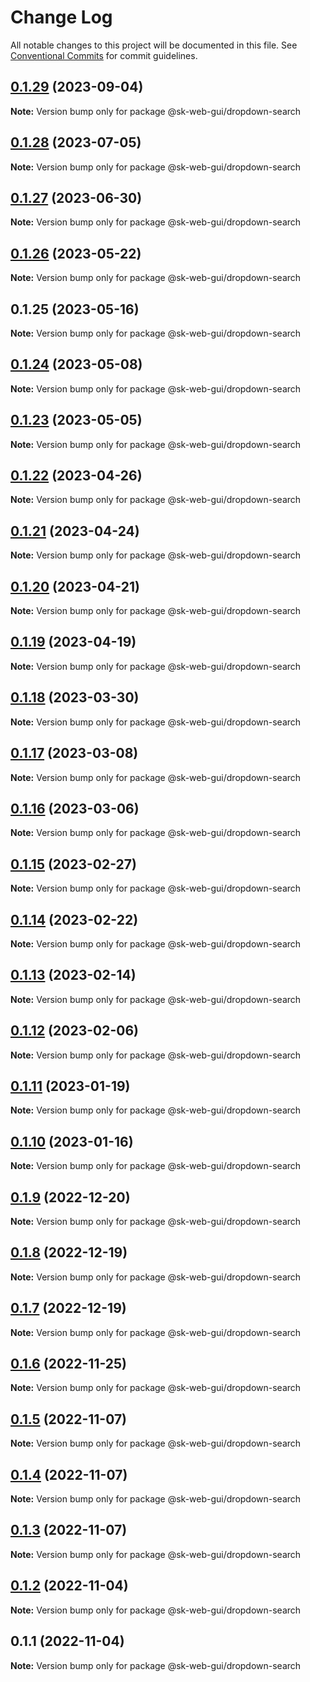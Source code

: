 # Change Log

All notable changes to this project will be documented in this file.
See [Conventional Commits](https://conventionalcommits.org) for commit guidelines.

## [0.1.29](https://github.com/Sundsvallskommun/web-shared-components/compare/@sk-web-gui/dropdown-search@0.1.28...@sk-web-gui/dropdown-search@0.1.29) (2023-09-04)

**Note:** Version bump only for package @sk-web-gui/dropdown-search

## [0.1.28](https://github.com/Sundsvallskommun/web-shared-components/compare/@sk-web-gui/dropdown-search@0.1.27...@sk-web-gui/dropdown-search@0.1.28) (2023-07-05)

**Note:** Version bump only for package @sk-web-gui/dropdown-search

## [0.1.27](https://github.com/Sundsvallskommun/web-shared-components/compare/@sk-web-gui/dropdown-search@0.1.26...@sk-web-gui/dropdown-search@0.1.27) (2023-06-30)

**Note:** Version bump only for package @sk-web-gui/dropdown-search

## [0.1.26](https://github.com/Sundsvallskommun/web-shared-components/compare/@sk-web-gui/dropdown-search@0.1.25...@sk-web-gui/dropdown-search@0.1.26) (2023-05-22)

**Note:** Version bump only for package @sk-web-gui/dropdown-search

## 0.1.25 (2023-05-16)

**Note:** Version bump only for package @sk-web-gui/dropdown-search

## [0.1.24](https://github.com/Sundsvallskommun/web-shared-components/compare/@sk-web-gui/dropdown-search@0.1.23...@sk-web-gui/dropdown-search@0.1.24) (2023-05-08)

**Note:** Version bump only for package @sk-web-gui/dropdown-search

## [0.1.23](https://github.com/Sundsvallskommun/web-shared-components/compare/@sk-web-gui/dropdown-search@0.1.22...@sk-web-gui/dropdown-search@0.1.23) (2023-05-05)

**Note:** Version bump only for package @sk-web-gui/dropdown-search

## [0.1.22](https://github.com/Sundsvallskommun/web-shared-components/compare/@sk-web-gui/dropdown-search@0.1.21...@sk-web-gui/dropdown-search@0.1.22) (2023-04-26)

**Note:** Version bump only for package @sk-web-gui/dropdown-search

## [0.1.21](https://github.com/Sundsvallskommun/web-shared-components/compare/@sk-web-gui/dropdown-search@0.1.20...@sk-web-gui/dropdown-search@0.1.21) (2023-04-24)

**Note:** Version bump only for package @sk-web-gui/dropdown-search

## [0.1.20](https://github.com/Sundsvallskommun/web-shared-components/compare/@sk-web-gui/dropdown-search@0.1.19...@sk-web-gui/dropdown-search@0.1.20) (2023-04-21)

**Note:** Version bump only for package @sk-web-gui/dropdown-search

## [0.1.19](https://github.com/Sundsvallskommun/web-shared-components/compare/@sk-web-gui/dropdown-search@0.1.18...@sk-web-gui/dropdown-search@0.1.19) (2023-04-19)

**Note:** Version bump only for package @sk-web-gui/dropdown-search

## [0.1.18](https://github.com/Sundsvallskommun/web-shared-components/compare/@sk-web-gui/dropdown-search@0.1.17...@sk-web-gui/dropdown-search@0.1.18) (2023-03-30)

**Note:** Version bump only for package @sk-web-gui/dropdown-search

## [0.1.17](https://github.com/Sundsvallskommun/web-shared-components/compare/@sk-web-gui/dropdown-search@0.1.16...@sk-web-gui/dropdown-search@0.1.17) (2023-03-08)

**Note:** Version bump only for package @sk-web-gui/dropdown-search

## [0.1.16](https://github.com/Sundsvallskommun/web-shared-components/compare/@sk-web-gui/dropdown-search@0.1.15...@sk-web-gui/dropdown-search@0.1.16) (2023-03-06)

**Note:** Version bump only for package @sk-web-gui/dropdown-search

## [0.1.15](https://github.com/Sundsvallskommun/web-shared-components/compare/@sk-web-gui/dropdown-search@0.1.14...@sk-web-gui/dropdown-search@0.1.15) (2023-02-27)

**Note:** Version bump only for package @sk-web-gui/dropdown-search

## [0.1.14](https://github.com/Sundsvallskommun/web-shared-components/compare/@sk-web-gui/dropdown-search@0.1.13...@sk-web-gui/dropdown-search@0.1.14) (2023-02-22)

**Note:** Version bump only for package @sk-web-gui/dropdown-search

## [0.1.13](https://github.com/Sundsvallskommun/web-shared-components/compare/@sk-web-gui/dropdown-search@0.1.12...@sk-web-gui/dropdown-search@0.1.13) (2023-02-14)

**Note:** Version bump only for package @sk-web-gui/dropdown-search

## [0.1.12](https://github.com/Sundsvallskommun/web-shared-components/compare/@sk-web-gui/dropdown-search@0.1.11...@sk-web-gui/dropdown-search@0.1.12) (2023-02-06)

**Note:** Version bump only for package @sk-web-gui/dropdown-search

## [0.1.11](https://github.com/Sundsvallskommun/web-shared-components/compare/@sk-web-gui/dropdown-search@0.1.10...@sk-web-gui/dropdown-search@0.1.11) (2023-01-19)

**Note:** Version bump only for package @sk-web-gui/dropdown-search

## [0.1.10](https://github.com/Sundsvallskommun/web-shared-components/compare/@sk-web-gui/dropdown-search@0.1.9...@sk-web-gui/dropdown-search@0.1.10) (2023-01-16)

**Note:** Version bump only for package @sk-web-gui/dropdown-search

## [0.1.9](https://github.com/Sundsvallskommun/web-shared-components/compare/@sk-web-gui/dropdown-search@0.1.8...@sk-web-gui/dropdown-search@0.1.9) (2022-12-20)

**Note:** Version bump only for package @sk-web-gui/dropdown-search

## [0.1.8](https://github.com/Sundsvallskommun/web-shared-components/compare/@sk-web-gui/dropdown-search@0.1.7...@sk-web-gui/dropdown-search@0.1.8) (2022-12-19)

**Note:** Version bump only for package @sk-web-gui/dropdown-search

## [0.1.7](https://github.com/Sundsvallskommun/web-shared-components/compare/@sk-web-gui/dropdown-search@0.1.6...@sk-web-gui/dropdown-search@0.1.7) (2022-12-19)

**Note:** Version bump only for package @sk-web-gui/dropdown-search

## [0.1.6](https://github.com/Sundsvallskommun/web-shared-components/compare/@sk-web-gui/dropdown-search@0.1.5...@sk-web-gui/dropdown-search@0.1.6) (2022-11-25)

**Note:** Version bump only for package @sk-web-gui/dropdown-search

## [0.1.5](https://github.com/Sundsvallskommun/web-shared-components/compare/@sk-web-gui/dropdown-search@0.1.4...@sk-web-gui/dropdown-search@0.1.5) (2022-11-07)

**Note:** Version bump only for package @sk-web-gui/dropdown-search

## [0.1.4](https://github.com/Sundsvallskommun/web-shared-components/compare/@sk-web-gui/dropdown-search@0.1.3...@sk-web-gui/dropdown-search@0.1.4) (2022-11-07)

**Note:** Version bump only for package @sk-web-gui/dropdown-search

## [0.1.3](https://github.com/Sundsvallskommun/web-shared-components/compare/@sk-web-gui/dropdown-search@0.1.2...@sk-web-gui/dropdown-search@0.1.3) (2022-11-07)

**Note:** Version bump only for package @sk-web-gui/dropdown-search

## [0.1.2](https://github.com/Sundsvallskommun/web-shared-components/compare/@sk-web-gui/dropdown-search@0.1.1...@sk-web-gui/dropdown-search@0.1.2) (2022-11-04)

**Note:** Version bump only for package @sk-web-gui/dropdown-search

## 0.1.1 (2022-11-04)

**Note:** Version bump only for package @sk-web-gui/dropdown-search
